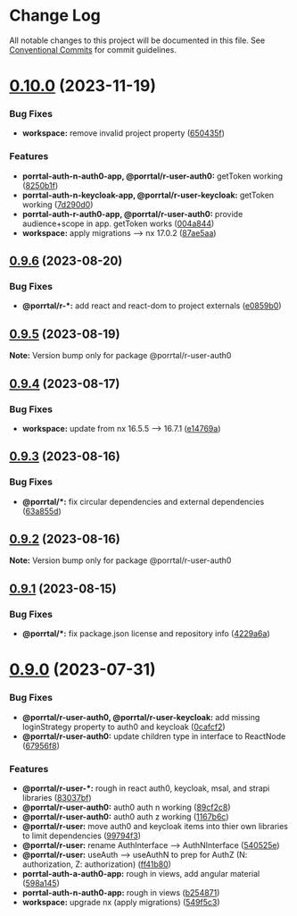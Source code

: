 # Change Log

All notable changes to this project will be documented in this file.
See [Conventional Commits](https://conventionalcommits.org) for commit guidelines.

# [0.10.0](https://github.com/Comcast/Porrtal/compare/v0.9.6...v0.10.0) (2023-11-19)

### Bug Fixes

- **workspace:** remove invalid project property ([650435f](https://github.com/Comcast/Porrtal/commit/650435f27eedeeece9649ea542b4b798a707b37e))

### Features

- **porrtal-auth-n-auth0-app, @porrtal/r-user-auth0:** getToken working ([8250b1f](https://github.com/Comcast/Porrtal/commit/8250b1f147eef00abe2b70cade2cf19b4a70f359))
- **porrtal-auth-n-keycloak-app, @porrtal/r-user-keycloak:** getToken working ([7d290d0](https://github.com/Comcast/Porrtal/commit/7d290d09073b243366d2841d0789597d3b17ddf0))
- **porrtal-auth-r-auth0-app, @porrtal/r-user-auth0:** provide audience+scope in app. getToken works ([004a844](https://github.com/Comcast/Porrtal/commit/004a844e82ce88eee7e499775c551079283e3977))
- **workspace:** apply migrations --> nx 17.0.2 ([87ae5aa](https://github.com/Comcast/Porrtal/commit/87ae5aa23058da6d4f7de095914de2f355e7855c))

## [0.9.6](https://github.com/Comcast/Porrtal/compare/v0.9.5...v0.9.6) (2023-08-20)

### Bug Fixes

- **@porrtal/r-\*:** add react and react-dom to project externals ([e0859b0](https://github.com/Comcast/Porrtal/commit/e0859b0e914716fd2d1268b13c286ddd9e0f4481))

## [0.9.5](https://github.com/Comcast/Porrtal/compare/v0.9.4...v0.9.5) (2023-08-19)

**Note:** Version bump only for package @porrtal/r-user-auth0

## [0.9.4](https://github.com/Comcast/Porrtal/compare/v0.9.3...v0.9.4) (2023-08-17)

### Bug Fixes

- **workspace:** update from nx 16.5.5 --> 16.7.1 ([e14769a](https://github.com/Comcast/Porrtal/commit/e14769acf2e498d4c0b19ab1b6c47687b828ddd5))

## [0.9.3](https://github.com/Comcast/Porrtal/compare/v0.9.2...v0.9.3) (2023-08-16)

### Bug Fixes

- **@porrtal/\*:** fix circular dependencies and external dependencies ([63a855d](https://github.com/Comcast/Porrtal/commit/63a855d723f1d4170438f3e861fe339a55f03493))

## [0.9.2](https://github.com/Comcast/Porrtal/compare/v0.9.1...v0.9.2) (2023-08-16)

**Note:** Version bump only for package @porrtal/r-user-auth0

## [0.9.1](https://github.com/Comcast/Porrtal/compare/v0.9.0...v0.9.1) (2023-08-15)

### Bug Fixes

- **@porrtal/\*:** fix package.json license and repository info ([4229a6a](https://github.com/Comcast/Porrtal/commit/4229a6ae297b5686316f2a4fc1e51fa3d73ff863))

# [0.9.0](https://github.com/datumgeek/porrtal/compare/v0.8.1...v0.9.0) (2023-07-31)

### Bug Fixes

- **@porrtal/r-user-auth0, @porrtal/r-user-keycloak:** add missing loginStrategy property to auth0 and keycloak ([0cafcf2](https://github.com/datumgeek/porrtal/commit/0cafcf27065550a3ac13686e18793937a2d10266))
- **@porrtal/r-user-auth0:** update children type in interface to ReactNode ([67956f8](https://github.com/datumgeek/porrtal/commit/67956f8f6a1230c9350b5ad0825d44df0df7cb14))

### Features

- **@porrtal/r-user-\*:** rough in react auth0, keycloak, msal, and strapi libraries ([83037bf](https://github.com/datumgeek/porrtal/commit/83037bf9257da81e0810fa8f38bdcf611dc190f0))
- **@porrtal/r-user-auth0:** auth0 auth n working ([89cf2c8](https://github.com/datumgeek/porrtal/commit/89cf2c84d7e28569e5717295ddda0857a8b20d05))
- **@porrtal/r-user-auth0:** auth0 auth z working ([1167b6c](https://github.com/datumgeek/porrtal/commit/1167b6c2aa83e721dd536d4ee744c766962f232b))
- **@porrtal/r-user:** move auth0 and keycloak items into thier own libraries to limit dependencies ([99794f3](https://github.com/datumgeek/porrtal/commit/99794f3dfae0bd556039b966887a838944851b34))
- **@porrtal/r-user:** rename AuthInterface --> AuthNInterface ([540525e](https://github.com/datumgeek/porrtal/commit/540525e8367fd7f0d427a8e11c6451350661b694))
- **@porrtal/r-user:** useAuth --> useAuthN to prep for AuthZ (N: authorization, Z: authorization) ([ff41b80](https://github.com/datumgeek/porrtal/commit/ff41b8031be8f92846227d037a90ab5802d6a315))
- **porrtal-auth-a-auth0-app:** rough in views, add angular material ([598a145](https://github.com/datumgeek/porrtal/commit/598a145fc1896971e841776fa30eaa25e4c10949))
- **porrtal-auth-n-auth0-app:** rough in views ([b254871](https://github.com/datumgeek/porrtal/commit/b2548711af9ac1ebd13a9eafde938b4c021f52ed))
- **workspace:** upgrade nx (apply migrations) ([549f5c3](https://github.com/datumgeek/porrtal/commit/549f5c353259b49d668ad91397b9b05a7fadb7e7))
